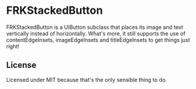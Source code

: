FRKStackedButton
===

FRKStackedButton is a UIButton subclass that places its image and text vertically instead of horizontally. What's more, it still supports the use of contentEdgeInsets, imageEdgeInsets and titleEdgeInsets to get things just right!

License
----------------

Licensed under MIT because that's the only sensible thing to do.
